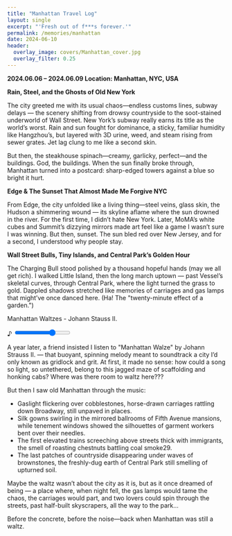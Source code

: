 ```yaml
---
title: "Manhattan Travel Log"
layout: single
excerpt: "'Fresh out of f***s forever.'"
permalink: /memories/manhattan
date: 2024-06-10
header:
  overlay_image: covers/Manhattan_cover.jpg
  overlay_filter: 0.25
---
```


**2024.06.06 – 2024.06.09 Location: Manhattan, NYC, USA**

**Rain, Steel, and the Ghosts of Old New York**

The city greeted me with its usual chaos—endless customs lines, subway delays — the scenery shifting from drowsy countryside to the soot-stained underworld of Wall Street. New York’s subway really earns its title as the world’s worst. Rain and sun fought for dominance, a sticky, familiar humidity like Hangzhou’s, but layered with 3D urine, weed, and steam rising from sewer grates. Jet lag clung to me like a second skin.

But then, the steakhouse spinach—creamy, garlicky, perfect—and the buildings. God, the buildings. When the sun finally broke through, Manhattan turned into a postcard: sharp-edged towers against a blue so bright it hurt.



**Edge & The Sunset That Almost Made Me Forgive NYC**

From Edge, the city unfolded like a living thing—steel veins, glass skin, the Hudson a shimmering wound — its skyline aflame where the sun drowned in the river. For the first time, I didn’t hate New York. Later, MoMA’s white cubes and Summit’s dizzying mirrors made art feel like a game I wasn’t sure I was winning. But then, sunset. The sun bled red over New Jersey, and for a second, I understood why people stay.


**Wall Street Bulls, Tiny Islands, and Central Park’s Golden Hour**

The Charging Bull stood polished by a thousand hopeful hands (may we all get rich). I walked Little Island, then the long march uptown — past Vessel’s skeletal curves, through Central Park, where the light turned the grass to gold. Dappled shadows stretched like memories of carriages and gas lamps that might’ve once danced here. (Ha! The "twenty-minute effect of a garden.")



<div class="music-player">
  <div class="player-card" style="background-image: url('/images/covers/Manhattan_cover.jpg')">
    <div class="background-blur"></div>
    <div class="player-overlay">
      <div class="player-controls">
        <div class="song-info">
          <p>Manhattan Waltzes - Johann Stauss II.</p>
        </div>
        <div class="volume-control">
          <span>♪</span>
          <input type="range" class="volume-slider" min="0" max="1" step="0.01" value="0.7">
        </div>
      </div>
      <div class="progress-container">
        <div class="progress-bar"></div>
      </div>
    </div>
  </div>
  <audio class="audio-element">
    <source src="/audios/Manhattan_walzes.mp3" type="audio/mpeg">
  </audio>
</div>

<script>
document.querySelectorAll('.music-player').forEach(player => {
  const audio = player.querySelector('audio');
  const progressBar = player.querySelector('.progress-bar');
  const progressContainer = player.querySelector('.progress-container');
  const volumeSlider = player.querySelector('.volume-slider');
  
  // Initialize volume
  audio.volume = volumeSlider.value;

  // Play/Pause on click (excluding controls)
  player.addEventListener('click', (e) => {
    if (!e.target.closest('.progress-container') && !e.target.closest('.volume-control')) {
      audio.paused ? audio.play() : audio.pause();
    }
  });

  // Progress bar updates
  audio.addEventListener('timeupdate', () => {
    progressBar.style.width = `${(audio.currentTime / audio.duration) * 100}%`;
  });

  // Click to seek
  progressContainer.addEventListener('click', (e) => {
    const rect = progressContainer.getBoundingClientRect();
    audio.currentTime = ((e.clientX - rect.left) / rect.width) * audio.duration;
  });

  // Volume control
  volumeSlider.addEventListener('input', () => {
    audio.volume = volumeSlider.value;
  });
});
</script>



A year later, a friend insisted I listen to "Manhattan Walze" by Johann Strauss II. — that buoyant, spinning melody meant to soundtrack a city I’d only known as gridlock and grit. At first, it made no sense: how could a song so light, so untethered, belong to this jagged maze of scaffolding and honking cabs? Where was there room to waltz here???

But then I saw old Manhattan through the music:

- Gaslight flickering over cobblestones, horse-drawn carriages rattling down Broadway, still unpaved in places.
- Silk gowns swirling in the mirrored ballrooms of Fifth Avenue mansions, while tenement windows showed the silhouettes of garment workers bent over their needles.
- The first elevated trains screeching above streets thick with immigrants, the smell of roasting chestnuts battling coal smoke29.
- The last patches of countryside disappearing under waves of brownstones, the freshly-dug earth of Central Park still smelling of upturned soil.

Maybe the waltz wasn’t about the city as it is, but as it once dreamed of being — a place where, when night fell, the gas lamps would tame the chaos, the carriages would part, and two lovers could spin through the streets, past half-built skyscrapers, all the way to the park…

Before the concrete, before the noise—back when Manhattan was still a waltz.
